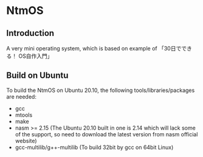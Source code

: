 # NtmOS

## Introduction

A very mini operating system, which is based on example of 「30日でできる！ OS自作入門」

## Build on Ubuntu

To build the NtmOS on Ubuntu 20.10, the following tools/libraries/packages are needed:

- gcc
- mtools
- make
- nasm >= 2.15 (The Ubuntu 20.10 built in one is 2.14 which will lack some of the support, so need to download the latest version from nasm official website)
- gcc-multilib/g++-multilib (To build 32bit by gcc on 64bit Linux)